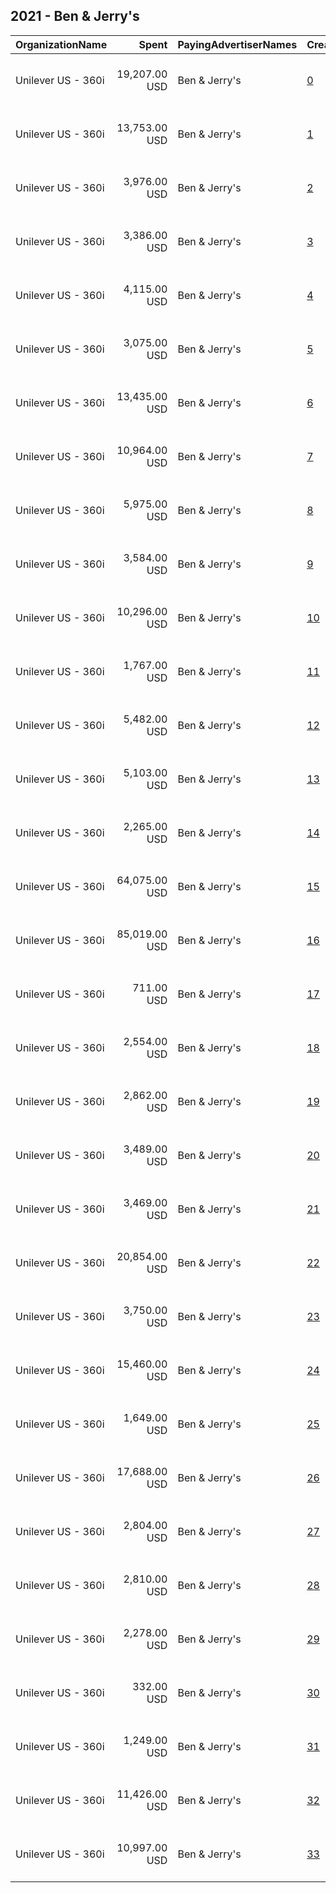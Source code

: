 ## 2021 - Ben & Jerry's 
|OrganizationName|Spent|PayingAdvertiserNames|CreativeUrls|Impressions|Genders|AgeBrackets|CountryCodes|BillingAddresses|CandidateBallotInformation|
|:---|---:|:---|:---|---:|:---|:---|:---|:---|:---|
|Unilever US - 360i|19,207.00 USD|Ben & Jerry's|[0](https://www.snap.com/political-ads/asset/c1c647a25b2100ac88dd89013da154d667f9aa6a128607ef5fb251da806d8b5e?mediaType=mp4)|5,885,686||18+|united states|"32 Avenue of the Americas,New York,10013,US"||
|Unilever US - 360i|13,753.00 USD|Ben & Jerry's|[1](https://www.snap.com/political-ads/asset/049ca43acc1222970d37d2c31683ef76615cfbfc409b11dbc97dcf6877fb7d29?mediaType=mp4)|4,223,642||18+|united states|"32 Avenue of the Americas,New York,10013,US"||
|Unilever US - 360i|3,976.00 USD|Ben & Jerry's|[2](https://www.snap.com/political-ads/asset/9862e029d97e184987ee9e3aa006f8030abd42cc225fedb6b5231c1659027ccb?mediaType=mp4)|255,861||18+|united states|"32 Avenue of the Americas,New York,10013,US"||
|Unilever US - 360i|3,386.00 USD|Ben & Jerry's|[3](https://www.snap.com/political-ads/asset/23e94ec29c3c9d631dd49a27b67142aa99d0ff7f364becb320b7f14eba45d515?mediaType=mp4)|1,347,418||18+|united states|"32 Avenue of the Americas,New York,10013,US"||
|Unilever US - 360i|4,115.00 USD|Ben & Jerry's|[4](https://www.snap.com/political-ads/asset/23e94ec29c3c9d631dd49a27b67142aa99d0ff7f364becb320b7f14eba45d515?mediaType=mp4)|1,467,061||18+|united states|"32 Avenue of the Americas,New York,10013,US"||
|Unilever US - 360i|3,075.00 USD|Ben & Jerry's|[5](https://www.snap.com/political-ads/asset/23e94ec29c3c9d631dd49a27b67142aa99d0ff7f364becb320b7f14eba45d515?mediaType=mp4)|1,190,499||18+|united states|"32 Avenue of the Americas,New York,10013,US"||
|Unilever US - 360i|13,435.00 USD|Ben & Jerry's|[6](https://www.snap.com/political-ads/asset/049ca43acc1222970d37d2c31683ef76615cfbfc409b11dbc97dcf6877fb7d29?mediaType=mp4)|2,681,136||18+|united states|"32 Avenue of the Americas,New York,10013,US"||
|Unilever US - 360i|10,964.00 USD|Ben & Jerry's|[7](https://www.snap.com/political-ads/asset/9c17aecb9b9ca66f54d47f2e9ce073860a0fdc6dea42c3e181c3ff8c0a2f7aa6?mediaType=mp4)|3,815,328||18+|united states|"32 Avenue of the Americas,New York,10013,US"||
|Unilever US - 360i|5,975.00 USD|Ben & Jerry's|[8](https://www.snap.com/political-ads/asset/e5d1eade2653fed1f110c8e524a4caed7f4f674bbc9d31917a4c01bb3616bb96?mediaType=mp4)|613,937||18+|united states|"32 Avenue of the Americas,New York,10013,US"||
|Unilever US - 360i|3,584.00 USD|Ben & Jerry's|[9](https://www.snap.com/political-ads/asset/c1c647a25b2100ac88dd89013da154d667f9aa6a128607ef5fb251da806d8b5e?mediaType=mp4)|1,384,277||18+|united states|"32 Avenue of the Americas,New York,10013,US"||
|Unilever US - 360i|10,296.00 USD|Ben & Jerry's|[10](https://www.snap.com/political-ads/asset/c1c647a25b2100ac88dd89013da154d667f9aa6a128607ef5fb251da806d8b5e?mediaType=mp4)|1,393,347||18+|united states|"32 Avenue of the Americas,New York,10013,US"||
|Unilever US - 360i|1,767.00 USD|Ben & Jerry's|[11](https://www.snap.com/political-ads/asset/049ca43acc1222970d37d2c31683ef76615cfbfc409b11dbc97dcf6877fb7d29?mediaType=mp4)|123,567||18+|united states|"32 Avenue of the Americas,New York,10013,US"||
|Unilever US - 360i|5,482.00 USD|Ben & Jerry's|[12](https://www.snap.com/political-ads/asset/9c17aecb9b9ca66f54d47f2e9ce073860a0fdc6dea42c3e181c3ff8c0a2f7aa6?mediaType=mp4)|818,542||18+|united states|"32 Avenue of the Americas,New York,10013,US"||
|Unilever US - 360i|5,103.00 USD|Ben & Jerry's|[13](https://www.snap.com/political-ads/asset/9862e029d97e184987ee9e3aa006f8030abd42cc225fedb6b5231c1659027ccb?mediaType=mp4)|2,002,050||18+|united states|"32 Avenue of the Americas,New York,10013,US"||
|Unilever US - 360i|2,265.00 USD|Ben & Jerry's|[14](https://www.snap.com/political-ads/asset/049ca43acc1222970d37d2c31683ef76615cfbfc409b11dbc97dcf6877fb7d29?mediaType=mp4)|861,600||18+|united states|"32 Avenue of the Americas,New York,10013,US"||
|Unilever US - 360i|64,075.00 USD|Ben & Jerry's|[15](https://www.snap.com/political-ads/asset/9862e029d97e184987ee9e3aa006f8030abd42cc225fedb6b5231c1659027ccb?mediaType=mp4)|18,960,700||18+|united states|"32 Avenue of the Americas,New York,10013,US"||
|Unilever US - 360i|85,019.00 USD|Ben & Jerry's|[16](https://www.snap.com/political-ads/asset/9862e029d97e184987ee9e3aa006f8030abd42cc225fedb6b5231c1659027ccb?mediaType=mp4)|14,153,722||18+|united states|"32 Avenue of the Americas,New York,10013,US"||
|Unilever US - 360i|711.00 USD|Ben & Jerry's|[17](https://www.snap.com/political-ads/asset/049ca43acc1222970d37d2c31683ef76615cfbfc409b11dbc97dcf6877fb7d29?mediaType=mp4)|59,175||18+|united states|"32 Avenue of the Americas,New York,10013,US"||
|Unilever US - 360i|2,554.00 USD|Ben & Jerry's|[18](https://www.snap.com/political-ads/asset/c1c647a25b2100ac88dd89013da154d667f9aa6a128607ef5fb251da806d8b5e?mediaType=mp4)|393,142||18+|united states|"32 Avenue of the Americas,New York,10013,US"||
|Unilever US - 360i|2,862.00 USD|Ben & Jerry's|[19](https://www.snap.com/political-ads/asset/c1c647a25b2100ac88dd89013da154d667f9aa6a128607ef5fb251da806d8b5e?mediaType=mp4)|1,135,302||18+|united states|"32 Avenue of the Americas,New York,10013,US"||
|Unilever US - 360i|3,489.00 USD|Ben & Jerry's|[20](https://www.snap.com/political-ads/asset/e5d1eade2653fed1f110c8e524a4caed7f4f674bbc9d31917a4c01bb3616bb96?mediaType=mp4)|448,005||18+|united states|"32 Avenue of the Americas,New York,10013,US"||
|Unilever US - 360i|3,469.00 USD|Ben & Jerry's|[21](https://www.snap.com/political-ads/asset/049ca43acc1222970d37d2c31683ef76615cfbfc409b11dbc97dcf6877fb7d29?mediaType=mp4)|1,236,567||18+|united states|"32 Avenue of the Americas,New York,10013,US"||
|Unilever US - 360i|20,854.00 USD|Ben & Jerry's|[22](https://www.snap.com/political-ads/asset/c1c647a25b2100ac88dd89013da154d667f9aa6a128607ef5fb251da806d8b5e?mediaType=mp4)|4,418,866||18+|united states|"32 Avenue of the Americas,New York,10013,US"||
|Unilever US - 360i|3,750.00 USD|Ben & Jerry's|[23](https://www.snap.com/political-ads/asset/e5d1eade2653fed1f110c8e524a4caed7f4f674bbc9d31917a4c01bb3616bb96?mediaType=mp4)|461,162||18+|united states|"32 Avenue of the Americas,New York,10013,US"||
|Unilever US - 360i|15,460.00 USD|Ben & Jerry's|[24](https://www.snap.com/political-ads/asset/23e94ec29c3c9d631dd49a27b67142aa99d0ff7f364becb320b7f14eba45d515?mediaType=mp4)|4,753,314||18+|united states|"32 Avenue of the Americas,New York,10013,US"||
|Unilever US - 360i|1,649.00 USD|Ben & Jerry's|[25](https://www.snap.com/political-ads/asset/9c17aecb9b9ca66f54d47f2e9ce073860a0fdc6dea42c3e181c3ff8c0a2f7aa6?mediaType=mp4)|129,064||18+|united states|"32 Avenue of the Americas,New York,10013,US"||
|Unilever US - 360i|17,688.00 USD|Ben & Jerry's|[26](https://www.snap.com/political-ads/asset/23e94ec29c3c9d631dd49a27b67142aa99d0ff7f364becb320b7f14eba45d515?mediaType=mp4)|3,706,393||18+|united states|"32 Avenue of the Americas,New York,10013,US"||
|Unilever US - 360i|2,804.00 USD|Ben & Jerry's|[27](https://www.snap.com/political-ads/asset/e5d1eade2653fed1f110c8e524a4caed7f4f674bbc9d31917a4c01bb3616bb96?mediaType=mp4)|421,289||18+|united states|"32 Avenue of the Americas,New York,10013,US"||
|Unilever US - 360i|2,810.00 USD|Ben & Jerry's|[28](https://www.snap.com/political-ads/asset/23e94ec29c3c9d631dd49a27b67142aa99d0ff7f364becb320b7f14eba45d515?mediaType=mp4)|621,244||18+|united states|"32 Avenue of the Americas,New York,10013,US"||
|Unilever US - 360i|2,278.00 USD|Ben & Jerry's|[29](https://www.snap.com/political-ads/asset/23e94ec29c3c9d631dd49a27b67142aa99d0ff7f364becb320b7f14eba45d515?mediaType=mp4)|351,086||18+|united states|"32 Avenue of the Americas,New York,10013,US"||
|Unilever US - 360i|332.00 USD|Ben & Jerry's|[30](https://www.snap.com/political-ads/asset/23e94ec29c3c9d631dd49a27b67142aa99d0ff7f364becb320b7f14eba45d515?mediaType=mp4)|29,502||18+|united states|"32 Avenue of the Americas,New York,10013,US"||
|Unilever US - 360i|1,249.00 USD|Ben & Jerry's|[31](https://www.snap.com/political-ads/asset/c1c647a25b2100ac88dd89013da154d667f9aa6a128607ef5fb251da806d8b5e?mediaType=mp4)|85,642||18+|united states|"32 Avenue of the Americas,New York,10013,US"||
|Unilever US - 360i|11,426.00 USD|Ben & Jerry's|[32](https://www.snap.com/political-ads/asset/23e94ec29c3c9d631dd49a27b67142aa99d0ff7f364becb320b7f14eba45d515?mediaType=mp4)|1,550,916||18+|united states|"32 Avenue of the Americas,New York,10013,US"||
|Unilever US - 360i|10,997.00 USD|Ben & Jerry's|[33](https://www.snap.com/political-ads/asset/9c17aecb9b9ca66f54d47f2e9ce073860a0fdc6dea42c3e181c3ff8c0a2f7aa6?mediaType=mp4)|4,432,458||18+|united states|"32 Avenue of the Americas,New York,10013,US"||
